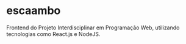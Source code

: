 # escaambo
Frontend do Projeto Interdisciplinar em Programação Web, utilizando tecnologias como React.js e NodeJS.
